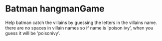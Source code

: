 # Batman hangmanGame
Help batman catch the villains by guessing the letters in the villains name.
there are no spaces in villain names so if name is 'poison ivy', when you guess it will be 'poisonivy'.

